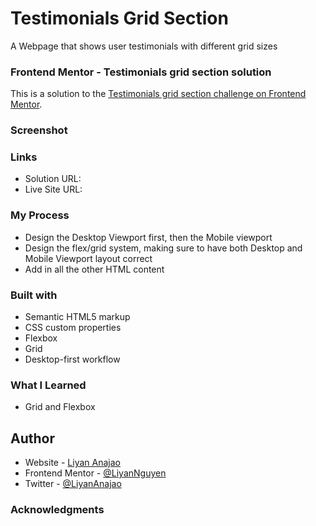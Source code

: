 # Testimonials Grid Section
A Webpage that shows user testimonials with different grid sizes

### Frontend Mentor - Testimonials grid section solution
This is a solution to the [Testimonials grid section challenge on Frontend Mentor](https://www.frontendmentor.io/challenges/testimonials-grid-section-Nnw6J7Un7).

### Screenshot


### Links
- Solution URL: 
- Live Site URL: 

### My Process
- Design the Desktop Viewport first, then the Mobile viewport
- Design the flex/grid system, making sure to have both Desktop and Mobile Viewport layout correct
- Add in all the other HTML content

### Built with
- Semantic HTML5 markup
- CSS custom properties
- Flexbox
- Grid
- Desktop-first workflow

### What I Learned
- Grid and Flexbox

## Author
- Website - [Liyan Anajao](https://liyannguyen.github.io/Portfolio)
- Frontend Mentor - [@LiyanNguyen](https://frontendmentor.io/profile/LiyanNguyen)
- Twitter - [@LiyanAnajao](https://twitter.com/LiyanAnajao)

### Acknowledgments

